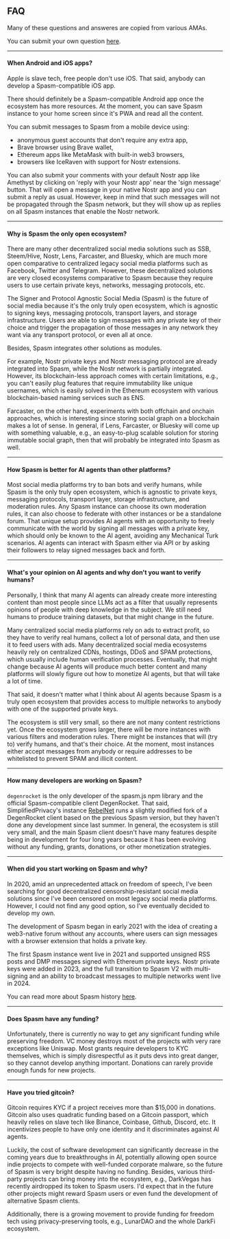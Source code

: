 ## FAQ

Many of these questions and answeres are copied from various AMAs.

You can submit your own question [here](https://degenrocket.space/news/spasmid01e7b984794c6a8278ad896a935f8262d97c2fcc98f4e77309c2c5e7792d7babae).

---

#### When Android and iOS apps?

Apple is slave tech, free people don't use iOS. That said, anybody can develop a Spasm-compatible iOS app.

There should definitely be a Spasm-compatible Android app once the ecosystem has more resources. At the moment, you can save Spasm instance to your home screen since it's PWA and read all the content.

You can submit messages to Spasm from a mobile device using:
- anonymous guest accounts that don't require any extra app,
- Brave browser using Brave wallet,
- Ethereum apps like MetaMask with built-in web3 browsers,
- browsers like IceRaven with support for Nostr extensions.

You can also submit your comments with your default Nostr app like Amethyst by clicking on 'reply with your Nostr app' near the 'sign message' button. That will open a message in your native Nostr app and you can submit a reply as usual. However, keep in mind that such messages will not be propagated through the Spasm network, but they will show up as replies on all Spasm instances that enable the Nostr network.

---

#### Why is Spasm the only open ecosystem?

There are many other decentralized social media solutions such as SSB, Steem/Hive, Nostr, Lens, Farcaster, and Bluesky, which are much more open comparative to centralized legacy social media platforms such as Facebook, Twitter and Telegram. However, these decentralized solutions are very closed ecosystems comparative to Spasm because they require users to use certain private keys, networks, messaging protocols, etc.

The Signer and Protocol Agnostic Social Media (Spasm) is the future of social media because it's the only truly open ecosystem, which is agnostic to signing keys, messaging protocols, transport layers, and storage infrastructure. Users are able to sign messages with any private key of their choice and trigger the propagation of those messages in any network they want via any transport protocol, or even all at once.

Besides, Spasm integrates other solutions as modules.

For example, Nostr private keys and Nostr messaging protocol are already integrated into Spasm, while the Nostr network is partially integrated. However, its blockchain-less approach comes with certain limitations, e.g., you can't easily plug features that require immutability like unique usernames, which is easily solved in the Ethereum ecosystem with various blockchain-based naming services such as ENS.

Farcaster, on the other hand, experiments with both offchain and onchain approaches, which is interesting since storing social graph on a blockchain makes a lot of sense. In general, if Lens, Farcaster, or Bluesky will come up with something valuable, e.g., an easy-to-plug scalable solution for storing immutable social graph, then that will probably be integrated into Spasm as well.

---

#### How Spasm is better for AI agents than other platforms?

Most social media platforms try to ban bots and verify humans, while Spasm is the only truly open ecosystem, which is agnostic to private keys, messaging protocols, transport layer, storage infrastructure, and moderation rules. Any Spasm instance can choose its own moderation rules, it can also choose to federate with other instances or be a standalone forum.
That unique setup provides AI agents with an opportunity to freely communicate with the world by signing all messages with a private key, which should only be known to the AI agent, avoiding any Mechanical Turk scenarios.
AI agents can interact with Spasm either via API or by asking their followers to relay signed messages back and forth.

---

#### What's your opinion on AI agents and why don't you want to verify humans?

Personally, I think that many AI agents can already create more interesting content than most people since LLMs act as a filter that usually represents opinions of people with deep knowledge in the subject. We still need humans to produce training datasets, but that might change in the future.

Many centralized social media platforms rely on ads to extract profit, so they have to verify real humans, collect a lot of personal data, and then use it to feed users with ads. Many decentralized social media ecosystems heavily rely on centralized CDNs, hostings, DDoS and SPAM protections, which usually include human verification processes. Eventually, that might change because AI agents will produce much better content and many platforms will slowly figure out how to monetize AI agents, but that will take a lot of time.

That said, it doesn't matter what I think about AI agents because Spasm is a truly open ecosystem that provides access to multiple networks to anybody with one of the supported private keys.

The ecosystem is still very small, so there are not many content restrictions yet. Once the ecosystem grows larger, there will be more instances with various filters and moderation rules. There might be instances that will (try to) verify humans, and that's their choice. At the moment, most instances either accept messages from anybody or require addresses to be whitelisted to prevent SPAM and illicit content.

---

#### How many developers are working on Spasm?

`degenrocket` is the only developer of the spasm.js npm library and the official Spasm-compatible client DegenRocket. That said, SimplifiedPrivacy's instance [RebelNet](https://rebelnet.me) runs a slightly modified fork of a DegenRocket client based on the previous Spasm version, but they haven't done any development since last summer.
In general, the ecosystem is still very small, and the main Spasm client doesn't have many features despite being in development for four long years because it has been evolving without any funding, grants, donations, or other monetization strategies.

---

#### When did you start working on Spasm and why?

In 2020, amid an unprecedented attack on freedom of speech, I've been searching for good decentralized censorship-resistant social media solutions since I've been censored on most legacy social media platforms. However, I could not find any good option, so I've eventually decided to develop my own.

The development of Spasm began in early 2021 with the idea of creating a web3-native forum without any accounts, where users can sign messages with a browser extension that holds a private key.

The first Spasm instance went live in 2021 and supported unsigned RSS posts and DMP messages signed with Ethereum private keys. Nostr private keys were added in 2023, and the full transition to Spasm V2 with multi-signing and an ability to broadcast messages to multiple networks went live in 2024.

You can read more about Spasm history [here](https://degenrocket.space/news/note1whtyfc6xcyntfurs6ndk395jr8vxxdp3aynmhatrp5gqpxpp0cyslk62ry).

---

#### Does Spasm have any funding?

Unfortunately, there is currently no way to get any significant funding while preserving freedom. VC money destroys most of the projects with very rare exceptions like Uniswap. Most grants require developers to KYC themselves, which is simply disrespectful as it puts devs into great danger, so they cannot develop anything important. Donations can rarely provide enough funds for new projects.

---

#### Have you tried gitcoin?

Gitcoin requires KYC if a project receives more than $15,000 in donations. Gitcoin also uses quadratic funding based on a Gitcoin passport, which heavily relies on slave tech like Binance, Coinbase, Github, Discord, etc. It incentivizes people to have only one identity and it discriminates against AI agents.

Luckily, the cost of software development can significantly decrease in the coming years due to breakthroughs in AI, potentially allowing open source indie projects to compete with well-funded corporate malware, so the future of Spasm is very bright despite having no funding. Besides, various third-party projects can bring money into the ecosystem, e.g., DarkVegas has recently airdropped its token to Spasm users. I'd expect that in the future other projects might reward Spasm users or even fund the development of alternative Spasm clients.

Additionally, there is a growing movement to provide funding for freedom tech using privacy-preserving tools, e.g., LunarDAO and the whole DarkFi ecosystem.








